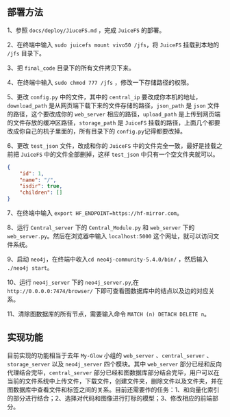 ## 部署方法

1、参照 `docs/deploy/JiuceFS.md` ，完成 `JuiceFS` 的部署。

2、在终端中输入 `sudo juicefs mount vivo50 /jfs`，将 `JuiceFS` 挂载到本地的 `/jfs` 目录下。

3、把 `final_code` 目录下的所有文件拷贝下来。

4、在终端中输入 `sudo chmod 777 /jfs` ，修改一下存储路径的权限。

5、更改 `config.py` 中的文件，其中的 `central_ip` 要改成你本机的地址，`download_path` 是从网页端下载下来的文件存储的路径，`json_path` 是 `json` 文件的路径，这个要改成你的 `web_server` 相应的路径，`upload_path` 是上传到网页端的文件存放的缓冲区路径，`storage_path` 是 `JuiceFS` 挂载的路径，上面几个都要改成你自己的机子里面的，所有目录下的 `config.py`记得都要改掉。

6、更改 `test_json` 文件，改成和你的 `JuiceFS` 中的文件完全一致，最好是挂载之前把 `JuiceFS` 中的文件全部删掉，这样 `test_json` 中只有一个空文件夹就可以。

```json
{
    "id": 1,
    "name": "/",
    "isdir": true,
    "children": []
}
```

7、在终端中输入 `export HF_ENDPOINT=https://hf-mirror.com`。

8、运行 `Central_server` 下的 `Central_Module.py` 和 `web_server` 下的 `web_server.py`。然后在浏览器中输入 `localhost:5000` 这个网址，就可以访问文件系统。

9、启动 `neo4j`，在终端中收入`cd neo4j-community-5.4.0/bin/` ，然后输入 `./neo4j start`。

10、运行 `neo4j_server` 下的 `neo4j_server.py`,在 `http://0.0.0.0:7474/browser/` 下即可查看图数据库中的结点以及边的对应关系。

11、清除图数据库的所有节点，需要输入命令 `MATCH (n) DETACH DELETE n`。

## 实现功能

目前实现的功能相当于去年 `My-Glow` 小组的 `web_server` 、`central_server` 、 `storage_server` 以及 `neo4j_server` 四个模块。其中 `web_server` 部分已经和反向代理结合完毕，`central_server` 部分已经和图数据库部分结合完毕，用户可以在当前的文件系统中上传文件，下载文件，创建文件夹，删除文件以及文件夹，并在图数据库中查看文件和标签之间的关系。目前还需要作的任务：1、和向量化索引的部分进行结合；2、选择对代码和图像进行打标的模型；3、修改相应的前端部分。



